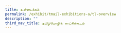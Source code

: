 ```yaml
---
title: உள்ளடக்கம்
permalink: /exhibit/tmail-exhibitions-a/tl-overview
description: ""
third_nav_title: தமிழ்மொழிக் காட்சிக்கூடம்
---
```


